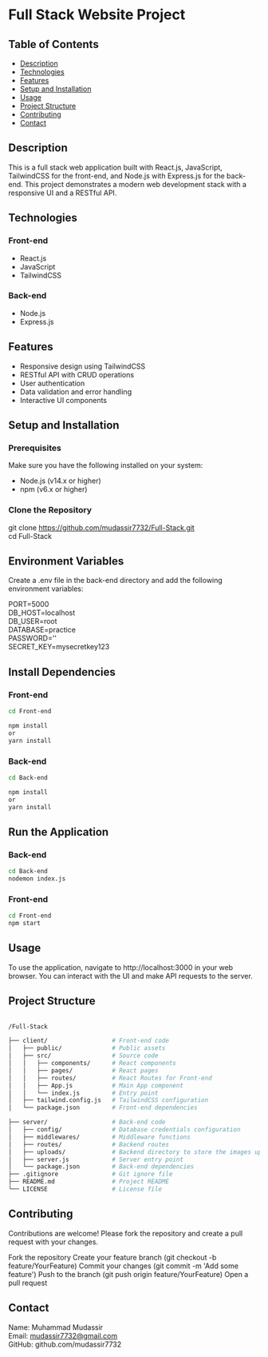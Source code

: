 # Full Stack Website Project

## Table of Contents

- [Description](#description)
- [Technologies](#technologies)
- [Features](#features)
- [Setup and Installation](#setup-and-installation)
- [Usage](#usage)
- [Project Structure](#project-structure)
- [Contributing](#contributing)
- [Contact](#contact)


## Description

This is a full stack web application built with React.js, JavaScript, TailwindCSS for the front-end, and Node.js with Express.js for the back-end. This project demonstrates a modern web development stack with a responsive UI and a RESTful API.


## Technologies

### Front-end
- React.js
- JavaScript
- TailwindCSS

### Back-end
- Node.js
- Express.js

## Features

- Responsive design using TailwindCSS
- RESTful API with CRUD operations
- User authentication
- Data validation and error handling
- Interactive UI components

## Setup and Installation

### Prerequisites

Make sure you have the following installed on your system:

- Node.js (v14.x or higher)
- npm (v6.x or higher)

### Clone the Repository
git clone https://github.com/mudassir7732/Full-Stack.git<br/>
cd Full-Stack

## Environment Variables
Create a .env file in the back-end directory and add the following environment variables:

PORT=5000<br/>
DB_HOST=localhost<br/>
DB_USER=root<br/>
DATABASE=practice<br/>
PASSWORD=''<br/>
SECRET_KEY=mysecretkey123


## Install Dependencies

### Front-end
```bash
cd Front-end

npm install
or
yarn install
```

### Back-end
```bash
cd Back-end

npm install
or
yarn install
```


## Run the Application

### Back-end
```bash
cd Back-end
nodemon index.js
```
### Front-end
```bash
cd Front-end
npm start
```

## Usage
To use the application, navigate to http://localhost:3000 in your web browser. You can interact with the UI and make API requests to the server.

## Project Structure

```bash

/Full-Stack

├── client/                  # Front-end code
│   ├── public/              # Public assets
│   ├── src/                 # Source code
│   │   ├── components/      # React components
│   │   ├── pages/           # React pages
│   │   ├── routes/          # React Routes for Front-end
│   │   ├── App.js           # Main App component
│   │   └── index.js         # Entry point
│   ├── tailwind.config.js   # TailwindCSS configuration
│   └── package.json         # Front-end dependencies

├── server/                  # Back-end code
│   ├── config/              # Database credentials configuration
│   ├── middlewares/         # Middleware functions  
│   ├── routes/              # Backend routes
│   ├── uploads/             # Backend directory to store the images uploaded by website admin
│   ├── server.js            # Server entry point
│   └── package.json         # Back-end dependencies
├── .gitignore               # Git ignore file
├── README.md                # Project README
└── LICENSE                  # License file
```



## Contributing
Contributions are welcome! Please fork the repository and create a pull request with your changes.

Fork the repository
Create your feature branch (git checkout -b feature/YourFeature)
Commit your changes (git commit -m 'Add some feature')
Push to the branch (git push origin feature/YourFeature)
Open a pull request

## Contact
Name: Muhammad Mudassir <br/>
Email: mudassir7732@gmail.com <br/>
GitHub: github.com/mudassir7732
